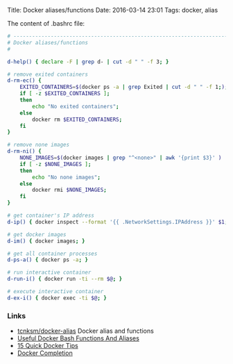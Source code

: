 Title: Docker aliases/functions
Date: 2016-03-14 23:01
Tags: docker, alias

The content of .bashrc file:

```sh
# ----------------------------------------------------------------------
# Docker aliases/functions
#

d-help() { declare -F | grep d- | cut -d " " -f 3; }

# remove exited containers
d-rm-ec() {
    EXITED_CONTAINERS=$(docker ps -a | grep Exited | cut -d " " -f 1;);
    if [ -z $EXITED_CONTAINERS ];
    then
        echo "No exited containers";
    else
        docker rm $EXITED_CONTAINERS;
    fi
}

# remove none images
d-rm-ni() {
    NONE_IMAGES=$(docker images | grep "^<none>" | awk '{print $3}' )
    if [ -z $NONE_IMAGES ];
    then
        echo "No none images";
    else
        docker rmi $NONE_IMAGES;
    fi
}

# get container's IP address
d-ip() { docker inspect --format '{{ .NetworkSettings.IPAddress }}' $1; }

# get docker images
d-im() { docker images; }

# get all container processes
d-ps-a() { docker ps -a; }

# run interactive container
d-run-i() { docker run -ti --rm $@; }

# execute interactive container
d-ex-i() { docker exec -ti $@; }
```

### Links

- [tcnksm/docker-alias](https://github.com/tcnksm/docker-alias) Docker alias and functions
- [Useful Docker Bash Functions And Aliases](http://kartar.net/2014/03/useful-docker-bash-functions-and-aliases/)
- [15 Quick Docker Tips](https://www.ctl.io/developers/blog/post/15-quick-docker-tips/)
- [Docker Completion](https://github.com/docker/docker/tree/master/contrib/completion)

